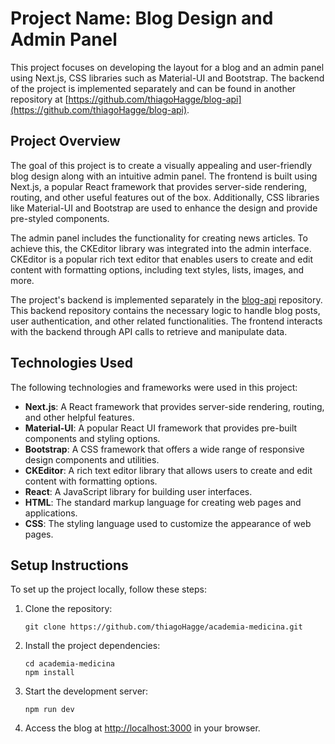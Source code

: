 # Project Name: Blog Design and Admin Panel

This project focuses on developing the layout for a blog and an admin panel using Next.js, CSS libraries such as Material-UI and Bootstrap. The backend of the project is implemented separately and can be found in another repository at [https://github.com/thiagoHagge/blog-api](https://github.com/thiagoHagge/blog-api).

## Project Overview

The goal of this project is to create a visually appealing and user-friendly blog design along with an intuitive admin panel. The frontend is built using Next.js, a popular React framework that provides server-side rendering, routing, and other useful features out of the box. Additionally, CSS libraries like Material-UI and Bootstrap are used to enhance the design and provide pre-styled components.

The admin panel includes the functionality for creating news articles. To achieve this, the CKEditor library was integrated into the admin interface. CKEditor is a popular rich text editor that enables users to create and edit content with formatting options, including text styles, lists, images, and more.

The project's backend is implemented separately in the [blog-api](https://github.com/thiagoHagge/blog-api) repository. This backend repository contains the necessary logic to handle blog posts, user authentication, and other related functionalities. The frontend interacts with the backend through API calls to retrieve and manipulate data.

## Technologies Used

The following technologies and frameworks were used in this project:

- **Next.js**: A React framework that provides server-side rendering, routing, and other helpful features.
- **Material-UI**: A popular React UI framework that provides pre-built components and styling options.
- **Bootstrap**: A CSS framework that offers a wide range of responsive design components and utilities.
- **CKEditor**: A rich text editor library that allows users to create and edit content with formatting options.
- **React**: A JavaScript library for building user interfaces.
- **HTML**: The standard markup language for creating web pages and applications.
- **CSS**: The styling language used to customize the appearance of web pages.

## Setup Instructions

To set up the project locally, follow these steps:

1. Clone the repository:

   ```
   git clone https://github.com/thiagoHagge/academia-medicina.git
   ```

2. Install the project dependencies:

   ```
   cd academia-medicina
   npm install
   ```

3. Start the development server:

   ```
   npm run dev
   ```

4. Access the blog at [http://localhost:3000](http://localhost:3000) in your browser.

